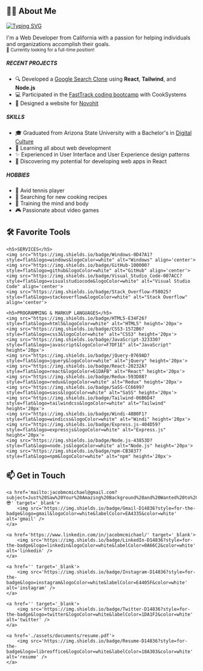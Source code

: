 <!-- About -->
<section>
	<h2>🙋‍♂️ About Me</h2>
	<a href="https://git.io/typing-svg">
		<img src="https://readme-typing-svg.herokuapp.com?font=JetBrains+Mono&size=24&duration=4000&color=4795FF&center=false&vCenter=true&width=500&height=50&lines=Hey+%F0%9F%91%8B%2C+I'm+Jake!;Frontend+Web+Developer;Experienced+UI%2FUX+Designer" alt="Typing SVG" />
  </a>
  <p>
		I'm a Web Developer from California with a passion for helping individuals and organizations accomplish their goals.
		</br>
		<small>👔 Currently looking for a full-time position!</small>
	</p>
  
  <h5>RECENT PROJECTS</h5>
  <ul>
    <li>🔍 Developed a <a href="https://github.com/jamcmich/google-search-clone">Google Search Clone</a> using <b>React</b>, <b>Tailwind</b>, and <b>Node.js</b></li>
    <li>💻 Participated in the <a href="https://cooksys.com/programs/fasttrack/" target="_blank">FastTrack coding bootcamp</a> with CookSystems</li>
    <li>🎨 Designed a website for <a href="https://www.novohit.com/" target="_blank">Novohit</a></li>
  </ul>
  
  <h5>SKILLS</h5>
  <ul>
    <li>🎓 Graduated from Arizona State University with a Bachelor's in <a href="https://artsmediaengineering.asu.edu/degree-programs/digital-culture-ba">Digital Culture</a>
    <li>🌱 Learning all about web development</li>
    <li>✨ Experienced in User Interface and User Experience design patterns</li>
    <li>📐 Discovering my potential for developing web apps in React</li>
  </ul>
  
  <h5>HOBBIES</h5>
  <ul>
    <li>🎾 Avid tennis player</li>
    <li>🌿 Searching for new cooking recipes</li>
    <li>💪 Training the mind and body</li>
    <li>🎮 Passionate about video games</li>
  </ul>
</section>
	
<!-- Tools -->
<section>
	<h2>🛠️ Favorite Tools</h2>

	<h5>SERVICES</h5>
	<img src="https://img.shields.io/badge/Windows-0D47A1?style=flat&logo=windows&logoColor=white" alt="Windows" align='center'>
	<img src="https://img.shields.io/badge/GitHub-100000?style=flat&logo=github&logoColor=white" alt="GitHub" align='center'>
	<img src="https://img.shields.io/badge/Visual_Studio_Code-007ACC?style=flat&logo=visualstudiocode&logoColor=white" alt="Visual Studio Code" align='center'>
	<img src="https://img.shields.io/badge/Stack_Overflow-F58025?style=flat&logo=stackoverflow&logoColor=white" alt="Stack Overflow" align='center'>

	<h5>PROGRAMMING & MARKUP LANGUAGES</h5>
	<img src="https://img.shields.io/badge/HTML5-E34F26?style=flat&logo=html5&logoColor=white" alt="HTML5" height='20px'>
	<img src="https://img.shields.io/badge/CSS3-1572B6?style=flat&logo=css3&logoColor=white" alt="CSS3" height='20px'>
	<img src="https://img.shields.io/badge/JavaScript-323330?style=flat&logo=javascript&logoColor=F7DF1E" alt="JavaScript" height='20px'>
	<img src="https://img.shields.io/badge/jQuery-0769AD?style=flat&logo=jquery&logoColor=white" alt="jQuery" height='20px'>
	<img src="https://img.shields.io/badge/React-20232A?style=flat&logo=react&logoColor=61DAFB" alt="React" height='20px'>
	<img src="https://img.shields.io/badge/Redux-593D88?style=flat&logo=redux&logoColor=white" alt="Redux" height='20px'>
	<img src="https://img.shields.io/badge/SaSS-CC6699?style=flat&logo=sass&logoColor=white" alt="SaSS" height='20px'>
	<img src="https://img.shields.io/badge/Tailwind-06B6D4?style=flat&logo=tailwindcss&logoColor=white" alt="Tailwind" height='20px'>
	<img src="https://img.shields.io/badge/Windi-48B0F1?style=flat&logo=windicss&logoColor=white" alt="Windi" height='20px'>
	<img src="https://img.shields.io/badge/Express.js-404D59?style=flat&logo=expressjs&logoColor=white" alt="Express.js" height='20px'>
	<img src="https://img.shields.io/badge/Node.js-43853D?style=flat&logo=node.js&logoColor=white" alt="Node.js" height='20px'>
	<img src="https://img.shields.io/badge/npm-CB3837?style=flat&logo=npm&logoColor=white" alt="npm" height='20px'>
</section>

<!-- Socials -->
<section>
	<h2>📫 Get in Touch</h2>
	
	<a href='mailto:jacobmcmichael@gmail.com?subject=Just%20Saw%20Your%20Amazing%20Background%20and%20Wanted%20to%20Reach%20Out%20😎' target='_blank'>
		<img src='https://img.shields.io/badge/Gmail-D14836?style=for-the-badge&logo=gmail&logoColor=white&labelColor=EA4335&color=white' alt='gmail' />
	</a>

	<a href='https://www.linkedin.com/in/jacobmcmichael/' target='_blank'>
		<img src='https://img.shields.io/badge/LinkedIn-D14836?style=for-the-badge&logo=linkedin&logoColor=white&labelColor=0A66C2&color=white' alt='linkedin' />
	</a>

	<a href='' target='_blank'>
		<img src='https://img.shields.io/badge/Instagram-D14836?style=for-the-badge&logo=instagram&logoColor=white&labelColor=E4405F&color=white' alt='instagram' />
	</a>

	<a href='' target='_blank'>
		<img src='https://img.shields.io/badge/Twitter-D14836?style=for-the-badge&logo=twitter&logoColor=white&labelColor=1DA1F2&color=white' alt='twitter' />
	</a>

	<a href='./assets/documents/resume.pdf'>
		<img src='https://img.shields.io/badge/Resume-D14836?style=for-the-badge&logo=libreoffice&logoColor=white&labelColor=18A303&color=white' alt='resume' />
	</a>
</section>
